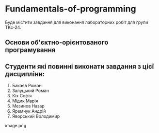 # Fundamentals-of-programming
Буде містити завдання для виконання лабораторних робіт для групи ТКс-24.


## Основи об'єктно-орієнтованого програмування
## Студенти які повинні виконати завдання з цієї дисципліни:
1. Бакаєв Роман
2. Залуцький Роман
3. Кіх Софія
4. Мідик Марія
5. Мезинов Назар
6. Яремчук Андрій
7. Яворський Володимир 

image.png